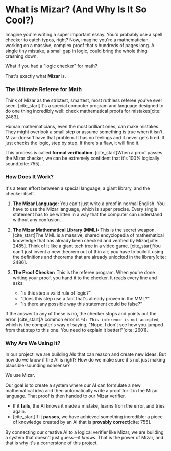 

# What is Mizar? (And Why Is It So Cool?)

Imagine you're writing a super important essay. You'd probably use a spell checker to catch typos, right? Now, imagine you're a mathematician working on a massive, complex proof that's hundreds of pages long. A single tiny mistake, a small gap in logic, could bring the whole thing crashing down.

What if you had a "logic checker" for math?

That's exactly what **Mizar** is.

### The Ultimate Referee for Math

Think of Mizar as the strictest, smartest, most ruthless referee you've ever seen. [cite_start]It's a special computer program and language designed to do one thing incredibly well: check mathematical proofs for mistakes[cite: 2483].

Human mathematicians, even the most brilliant ones, can make mistakes. They might overlook a small step or assume something is true when it isn't. Mizar doesn't have that problem. It has no feelings and it never gets tired. It just checks the logic, step by step. If there's a flaw, it will find it.

This process is called **formal verification**. [cite_start]When a proof passes the Mizar checker, we can be extremely confident that it's 100% logically sound[cite: 755].

### How Does It Work?

It's a team effort between a special language, a giant library, and the checker itself.

1.  **The Mizar Language:** You can't just write a proof in normal English. You have to use the Mizar language, which is super precise. Every single statement has to be written in a way that the computer can understand without any confusion.

2.  **The Mizar Mathematical Library (MML):** This is the secret weapon. [cite_start]The MML is a massive, shared encyclopedia of mathematical knowledge that has already been checked and verified by Mizar[cite: 2485]. Think of it like a giant tech tree in a video game. [cite_start]You can't just invent a new theorem out of thin air; you have to build it using the definitions and theorems that are already unlocked in the library[cite: 2486].

3.  **The Proof Checker:** This is the referee program. When you're done writing your proof, you hand it to the checker. It reads every line and asks:
    * "Is this step a valid rule of logic?"
    * "Does this step use a fact that's already proven in the MML?"
    * "Is there any possible way this statement could be false?"

If the answer to any of these is no, the checker stops and points out the error. [cite_start]A common error is `*4: This inference is not accepted`, which is the computer's way of saying, "Nope, I don't see how you jumped from that step to this one. You need to explain it better!"[cite: 2601].

### Why Are We Using It?

In our project, we are building AIs that can reason and create new ideas. But how do we know if the AI is right? How do we make sure it's not just making plausible-sounding nonsense?

We use Mizar.

Our goal is to create a system where our AI can formulate a new mathematical idea and then automatically write a proof for it in the Mizar language. That proof is then handed to our Mizar verifier.

* If it **fails**, the AI knows it made a mistake, learns from the error, and tries again.
* [cite_start]If it **passes**, we have achieved something incredible: a piece of knowledge created by an AI that is **provably correct**[cite: 755].

By connecting our creative AI to a logical verifier like Mizar, we are building a system that doesn't just guess—it *knows*. That is the power of Mizar, and that is why it's a cornerstone of this project.
